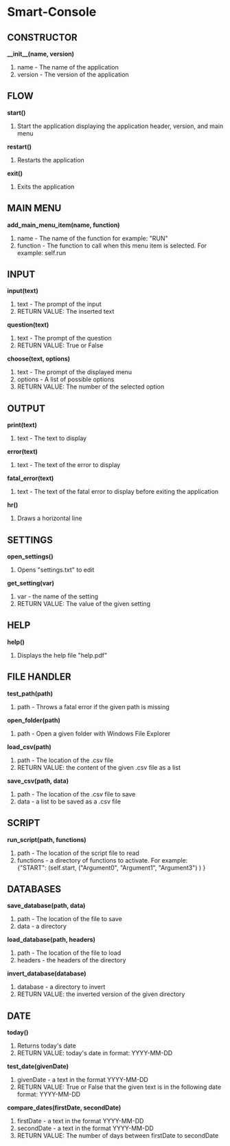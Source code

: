 <h1>Smart-Console</h1>
<h2>CONSTRUCTOR</h2>
<b>__init__(name, version)</b>
<ol>
  <li>name - The name of the application</li>
  <li>version - The version of the application</li>
</ol>
<h2>FLOW</h2>
<b>start()</b>
<ol>
  <li>Start the application displaying the application header, version, and main menu</li>
</ol>
<b>restart()</b>
<ol>
  <li>Restarts the application</li>
</ol>
<b>exit()</b>
<ol>
  <li>Exits the application</li>
</ol>
<h2>MAIN MENU</h2>
<b>add_main_menu_item(name, function)</b>
<ol>
  <li>name - The name of the function for example: "RUN"</li>
  <li>function - The function to call when this menu item is selected. For example: self.run</li>
</ol>
<h2>INPUT</h2>
<b>input(text)</b>
<ol>
  <li>text - The prompt of the input</li>
  <li>RETURN VALUE: The inserted text</li>
</ol>
<b>question(text)</b>
<ol>
  <li>text - The prompt of the question</li>
  <li>RETURN VALUE: True or False</li>
</ol>
<b>choose(text, options)</b>
<ol>
  <li>text - The prompt of the displayed menu</li>
  <li>options - A list of possible options</li>
  <li>RETURN VALUE: The number of the selected option</li>
</ol>
<h2>OUTPUT</h2>
<b>print(text)</b>
<ol>
  <li>text - The text to display</li>
</ol>
<b>error(text)</b>
<ol>
  <li>text - The text of the error to display</li>
</ol>
<b>fatal_error(text)</b>
<ol>
  <li>text - The text of the fatal error to display before exiting the application</li>
</ol>
<b>hr()</b>
<ol>
  <li>Draws a horizontal line</li>
</ol>
<h2>SETTINGS</h2>
<b>open_settings()</b>
<ol>
  <li>Opens "settings.txt" to edit</li>
</ol>
<b>get_setting(var)</b>
<ol>
  <li>var - the name of the setting</li>
  <li>RETURN VALUE: The value of the given setting</li>
</ol>
<h2>HELP</h2>
<b>help()</b>
<ol>
  <li>Displays the help file "help.pdf"</li>
</ol>
<h2>FILE HANDLER</h2>
<b>test_path(path)</b>
<ol>
  <li>path - Throws a fatal error if the given path is missing</li>
</ol>
<b>open_folder(path)</b>
<ol>
  <li>path - Open a given folder with Windows File Explorer</li>
</ol>
<b>load_csv(path)</b>
<ol>
  <li>path - The location of the .csv file</li>
  <li>RETURN VALUE: the content of the given .csv file as a list</li>
</ol>
<b>save_csv(path, data)</b>
<ol>
  <li>path - The location of the .csv file to save</li>
  <li>data - a list to be saved as a .csv file</li>
</ol>
<h2>SCRIPT</h2>
<b>run_script(path, functions)</b>
<ol>
  <li>path - The location of the script file to read</li>
  <li>functions - a directory of functions to activate. For example:<br>{"START": (self.start, ("Argument0", "Argument1", "Argument3") ) }</li>
</ol>
<h2>DATABASES</h2>
<b>save_database(path, data)</b>
<ol>
  <li>path - The location of the file to save</li>
  <li>data - a directory</li>
</ol>
<b>load_database(path, headers)</b>
<ol>
  <li>path - The location of the file to load</li>
  <li>headers - the headers of the directory</li>
</ol>
<b>invert_database(database)</b>
<ol>
  <li>database - a directory to invert</li>
  <li>RETURN VALUE: the inverted version of the given directory</li>
</ol>
<h2>DATE</h2>
<b>today()</b>
<ol>
  <li>Returns today's date</li>
  <li>RETURN VALUE: today's date in format: YYYY-MM-DD</li>
</ol>
<b>test_date(givenDate)</b>
<ol>
  <li>givenDate - a text in the format YYYY-MM-DD</li>
  <li>RETURN VALUE: True or False that the given text is in the following date format: YYYY-MM-DD</li>
</ol>
<b>compare_dates(firstDate, secondDate)</b>
<ol>
  <li>firstDate - a text in the format YYYY-MM-DD</li>
  <li>secondDate - a text in the format YYYY-MM-DD</li>
  <li>RETURN VALUE: The number of days between firstDate to secondDate</li>
</ol>
